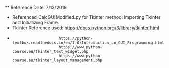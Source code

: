 ** Reference Date: 7/13/2019

- Referenced CalcGUIModified.py for Tkinter method: Importing Tkinter and Initializing Frame.
- Tkinter Reference used: https://docs.python.org/3/library/tkinter.html
-                         https://python-textbok.readthedocs.io/en/1.0/Introduction_to_GUI_Programming.html
                          https://www.python-course.eu/tkinter_text_widget.php
                          https://www.python-course.eu/tkinter_layout_management.php
